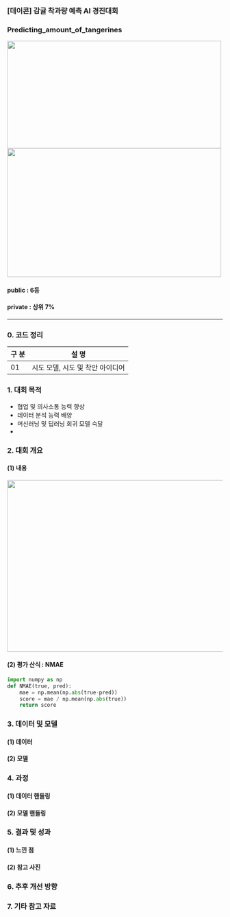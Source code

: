### [데이콘] 감귤 착과량 예측 AI 경진대회
### Predicting_amount_of_tangerines
<img src="https://user-images.githubusercontent.com/83712521/209248378-71c3846a-2959-48ab-be05-3f68b2a84280.png" width="500" height="250">


<img src="https://user-images.githubusercontent.com/83712521/209248500-25c1d6e9-c295-45f4-baf3-f001e6960b23.png" width="500" height="300">

#### public : 6등
#### private : 상위 7%

---

### 0. 코드 정리
<table> 
    <thead>
        <tr>
            <th>구    분</th>
            <th>설    명</th>
        </tr>
    </thead>
    <tbody>
        <tr>
            <td> 01 </td>
            <td> 시도 모델, 시도 및 착안 아이디어 </td>
        </tr>
    </tbody>
</table>

### 1. 대회 목적
- 협업 및 의사소통 능력 향상
- 데이터 분석 능력 배양
- 머신러닝 및 딥러닝 회귀 모델 숙달
- 

### 2. 대회 개요
#### (1) 내용
<img src="https://user-images.githubusercontent.com/83712521/209249341-87230027-5a63-44be-92de-eb1db6d81b40.png" width="600" height="400">

#### (2) 평가 산식 : NMAE

```python
import numpy as np
def NMAE(true, pred):
    mae = np.mean(np.abs(true-pred))
    score = mae / np.mean(np.abs(true))
    return score
```


### 3. 데이터 및 모델

#### (1) 데이터
#### (2) 모델

### 4. 과정
#### (1) 데이터 핸들링
#### (2) 모델 핸들링

### 5. 결과 및 성과
#### (1) 느낀 점
#### (2) 참고 사진

### 6. 추후 개선 방향
### 7. 기타 참고 자료
 
